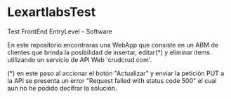 # LexartlabsTest
Test FrontEnd EntryLevel - Software

En este repositorio encontraras una WebApp que consiste en un ABM de clientes que brinda la posibilidad de insertar, editar(*) y eliminar items utilizando un servicio de API Web 'crudcrud.com'.

(*) en este paso al accionar el botón "Actualizar" y enviar la petición PUT a la API se presenta un error "Request failed with status code 500" el cual aun no he podido decifrar la solución.
